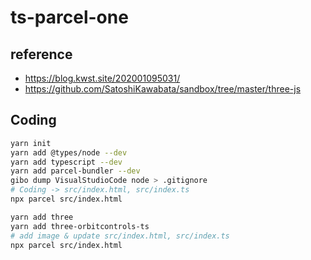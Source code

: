 # ts-parcel-one

## reference

- https://blog.kwst.site/202001095031/
- https://github.com/SatoshiKawabata/sandbox/tree/master/three-js

## Coding

```bash
yarn init
yarn add @types/node --dev
yarn add typescript --dev
yarn add parcel-bundler --dev
gibo dump VisualStudioCode node > .gitignore
# Coding -> src/index.html, src/index.ts
npx parcel src/index.html

yarn add three
yarn add three-orbitcontrols-ts
# add image & update src/index.html, src/index.ts
npx parcel src/index.html
```